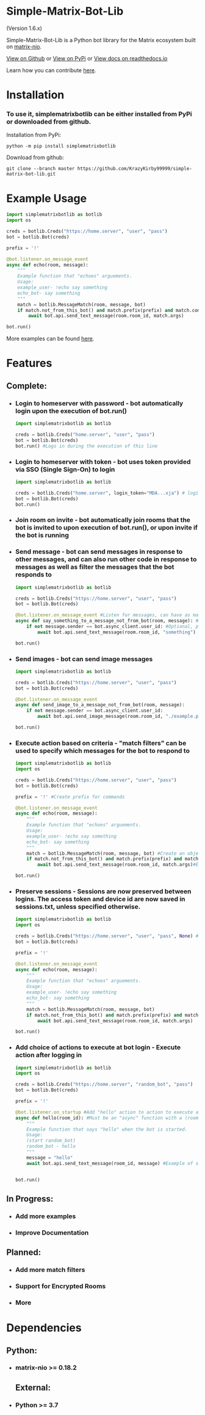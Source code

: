 # Simple-Matrix-Bot-Lib
(Version 1.6.x)

Simple-Matrix-Bot-Lib is a Python bot library for the Matrix ecosystem built on [matrix-nio](https://github.com/poljar/matrix-nio).

[View on Github](https://github.com/KrazyKirby99999/simple-matrix-bot-lib) or [View on PyPi](https://pypi.org/project/simplematrixbotlib/) or
[View docs on readthedocs.io](https://simple-matrix-bot-lib.readthedocs.io/en/latest/)

Learn how you can contribute [here](CONTRIBUTING.md).

# Installation

### To use it, simplematrixbotlib can be either installed from PyPi or downloaded from github.</br>

Installation from PyPi:

```
python -m pip install simplematrixbotlib
```

Download from github:

```
git clone --branch master https://github.com/KrazyKirby99999/simple-matrix-bot-lib.git
```

# Example Usage

```python
import simplematrixbotlib as botlib
import os

creds = botlib.Creds("https://home.server", "user", "pass")
bot = botlib.Bot(creds)

prefix = '!'

@bot.listener.on_message_event
async def echo(room, message):
    """
    Example function that "echoes" arguements.
    Usage:
    example_user- !echo say something
    echo_bot- say something
    """
    match = botlib.MessageMatch(room, message, bot)
    if match.not_from_this_bot() and match.prefix(prefix) and match.command("echo"):
        await bot.api.send_text_message(room.room_id, match.args)

bot.run()
```

More examples can be found [here](examples).

# Features

## Complete:

- ### Login to homeserver with password - bot automatically login upon the execution of bot.run()
  
  ```python
  import simplematrixbotlib as botlib
  
  creds = botlib.Creds("home.server", "user", "pass")
  bot = botlib.Bot(creds)
  bot.run() #Logs in during the execution of this line
  ```
  
- ### Login to homeserver with token - bot uses token provided via SSO (Single Sign-On) to login
  
  ```python
  import simplematrixbotlib as botlib
  
  creds = botlib.Creds("home.server", login_token="MDA...xja") # login_token keyword must be used, username argument is optional when login_token is used
  bot = botlib.Bot(creds)
  bot.run()
  ```

- ### Join room on invite - bot automatically join rooms that the bot is invited to upon execution of bot.run(), or upon invite if the bot is running

- ### Send message - bot can send messages in response to other messages, and can also run other code in response to messages as well as filter the messages that the bot responds to
  
  ```python
  import simplematrixbotlib as botlib
  
  creds = botlib.Creds("https://home.server", "user", "pass")
  bot = botlib.Bot(creds)
  
  @bot.listener.on_message_event #Listen for messages, can have as many message listeners as needed, each added using @bot.listener.on_message_event
  async def say_something_to_a_message_not_from_bot(room, message): #Must be an "async" function with (room, message) arguments
      if not message.sender == bot.async_client.user_id: #Optional, prevents the bot from reacting to its own messages
          await bot.api.send_text_message(room.room_id, "something") #Send a message containing "something" to room
  
  bot.run()
  ```

- ### Send images - bot can send image messages
    ```python
    import simplematrixbotlib as botlib
    
    creds = botlib.Creds("https://home.server", "user", "pass")
    bot = botlib.Bot(creds)

    @bot.listener.on_message_event
    async def send_image_to_a_message_not_from_bot(room, message):
        if not message.sender == bot.async_client.user_id:
            await bot.api.send_image_message(room.room_id, "./example.png") #Send the image file located at ./example.png to room

    bot.run()
    ```

- ### Execute action based on criteria - "match filters" can be used to  specify which messages for the bot to respond to
  
  ```python
  import simplematrixbotlib as botlib
  import os
  
  creds = botlib.Creds("https://home.server", "user", "pass")
  bot = botlib.Bot(creds)
  
  prefix = '!' #Create prefix for commands
  
  @bot.listener.on_message_event
  async def echo(room, message):
      """
      Example function that "echoes" arguements.
      Usage:
      example_user- !echo say something
      echo_bot- say something
      """
      match = botlib.MessageMatch(room, message, bot) #Create an object of the botlib.MessageMatch class
      if match.not_from_this_bot() and match.prefix(prefix) and match.command("echo"): #Add match filters
          await bot.api.send_text_message(room.room_id, match.args)#Execute action
  
  bot.run()
  ```

- ### Preserve sessions - Sessions are now preserved between logins. The access token and device id are now saved in sessions.txt, unless specified otherwise.
  
  ```python
  import simplematrixbotlib as botlib
  import os
  
  creds = botlib.Creds("https://home.server", "user", "pass", None) #Disable preserved sessions
  bot = botlib.Bot(creds)
  
  prefix = '!'
  
  @bot.listener.on_message_event
  async def echo(room, message):
      """
      Example function that "echoes" arguements.
      Usage:
      example_user- !echo say something
      echo_bot- say something
      """
      match = botlib.MessageMatch(room, message, bot)
      if match.not_from_this_bot() and match.prefix(prefix) and match.command("echo"):
          await bot.api.send_text_message(room.room_id, match.args)
  
  bot.run()
  ```

- ### Add choice of actions to execute at bot login - Execute action after logging in
  
  ```python
  import simplematrixbotlib as botlib
  import os
  
  creds = botlib.Creds("https://home.server", "random_bot", "pass")
  bot = botlib.Bot(creds)
  
  prefix = '!'

  @bot.listener.on_startup #Add "hello" action to action to execute at login
  async def hello(room_id): #Must be an "async" function with a (room_id) argument
      """
      Example function that says "hello" when the bot is started.
      Usage:
      (start random_bot)
      random_bot - hello
      """
      message = "hello"
      await bot.api.send_text_message(room_id, message) #Example of sending a message

  
  bot.run()
  ```

## In Progress:

- ### Add more examples
- ### Improve Documentation

## Planned:

- ### Add more match filters
- ### Support for Encrypted Rooms
- ### More

# Dependencies

## Python:

- ### matrix-nio >= 0.18.2
  
  ## External:
- ### Python >= 3.7
